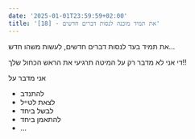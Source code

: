 ```yaml
---
date: '2025-01-01T23:59:59+02:00'
title: '[18] - את תמיד מוכנה לנסות דברים חדשים'
---
```

את תמיד בעד לנסות דברים חדשים, לעשות משהו חדש...

די אני לא מדבר רק על המיטה תרגיעי את הראש הכחול שלך!!

אני מדבר על
- להתנדב
- לצאת לטייל
- לבשל ביחד
- להתאמן ביחד
- ...